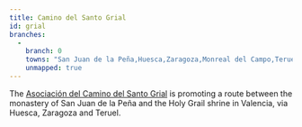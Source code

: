 ```yaml
---
title: Camino del Santo Grial
id: grial
branches:
  -
    branch: 0
    towns: "San Juan de la Peña,Huesca,Zaragoza,Monreal del Campo,Teruel,Valencia"
    unmapped: true
---
```


The [Asociación del Camino del Santo Grial][0] is promoting a route between the monastery of San Juan de la Peña and the Holy Grail shrine in Valencia, via Huesca, Zaragoza and Teruel.

[0]: http://www.elcaminodelsantogrial.com/